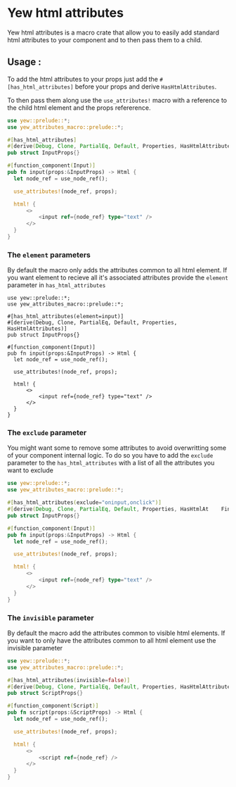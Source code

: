 # Yew html attributes

Yew html attributes is a macro crate that allow you to easily add standard html attributes to your component and to then pass them to a child.

## Usage : 

To add the html attributes to your props just add the `#[has_html_attributes]` before your props and derive `HasHtmlAttributes`.

To then pass them along use the `use_attributes!` macro with a reference to the child html element and the props refererence.

```rust
use yew::prelude::*;
use yew_attributes_macro::prelude::*;

#[has_html_attributes]
#[derive(Debug, Clone, PartialEq, Default, Properties, HasHtmlAttributes)]
pub struct InputProps{}

#[function_component(Input)]
pub fn input(props:&InputProps) -> Html {
  let node_ref = use_node_ref();

  use_attributes!(node_ref, props);

  html! {
      <>
          <input ref={node_ref} type="text" />
      </>
  }
}

```

### The `element` parameters

By default the macro only adds the attributes common to all html element. 
If you want element to recieve all it's associated attributes provide the `element` parameter in `has_html_attributes`

```rust, no_run
use yew::prelude::*;
use yew_attributes_macro::prelude::*;

#[has_html_attributes(element=input)]
#[derive(Debug, Clone, PartialEq, Default, Properties, HasHtmlAttributes)]
pub struct InputProps{}

#[function_component(Input)]
pub fn input(props:&InputProps) -> Html {
  let node_ref = use_node_ref();

  use_attributes!(node_ref, props);

  html! {
      <>
          <input ref={node_ref} type="text" />
      </>
  }
}

```

### The `exclude` parameter

You might want some to remove some attributes to avoid overwritting some of your component internal logic.
To do so you have to add the `exclude` parameter to the `has_html_attributes` with a list of all the attributes you want to exclude

```rust
use yew::prelude::*;
use yew_attributes_macro::prelude::*;

#[has_html_attributes(exclude="oninput,onclick")]
#[derive(Debug, Clone, PartialEq, Default, Properties, HasHtmlAt    Finished dev [unoptimized + debuginfo] target(s) in 1.76stributes)]
pub struct InputProps{}

#[function_component(Input)]
pub fn input(props:&InputProps) -> Html {
  let node_ref = use_node_ref();

  use_attributes!(node_ref, props);

  html! {
      <>
          <input ref={node_ref} type="text" />
      </>
  }
}

```

### The `invisible` parameter

By default the macro add the attributes common to visible html elements. If you want to only have the attributes common to all html element use the invisible parameter

```rust
use yew::prelude::*;
use yew_attributes_macro::prelude::*;

#[has_html_attributes(invisible=false)]
#[derive(Debug, Clone, PartialEq, Default, Properties, HasHtmlAttributes)]
pub struct ScriptProps{}

#[function_component(Script)]
pub fn script(props:&ScriptProps) -> Html {
  let node_ref = use_node_ref();

  use_attributes!(node_ref, props);

  html! {
      <>
          <script ref={node_ref} />
      </>
  }
}

```